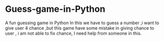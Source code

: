 # Guess-game-in-Python
A fun guessing game in Python
In this we have to guess a number ,i want to give user 4 chance ,but this game have some mistake in giving chance to user , i am not able to fix chance,
I need help from someone in this.
